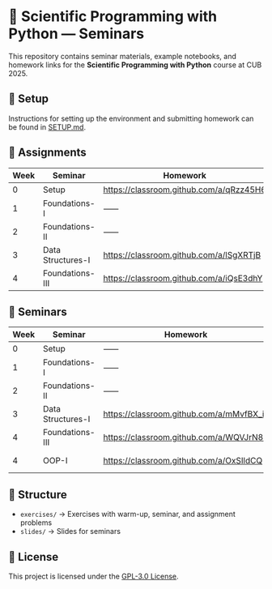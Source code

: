 # 🐍 Scientific Programming with Python — Seminars  

This repository contains seminar materials, example notebooks, and homework links for the **Scientific Programming with Python** course at CUB 2025.  

## 📖 Setup
Instructions for setting up the environment and submitting homework can be found in [SETUP.md](SETUP.md).

## 📅 Assignments
| Week | Seminar | Homework | Deadline |
|------|---------|----------|----------|
| 0    | Setup | https://classroom.github.com/a/qRzz45H6 | ⸺ |
| 1    | Foundations-I | ⸺ | ⸺ |
| 2    | Foundations-II | ⸺ | ⸺ |
| 3    | Data Structures-I | https://classroom.github.com/a/lSgXRTjB | September 23, 15:30 |
| 4    | Foundations-III | https://classroom.github.com/a/iQsE3dhY | September 30, 15:30 |

## 📅 Seminars
| Week | Seminar | Homework | Deadline |
|------|---------|----------|----------|
| 0    | Setup | ⸺ | ⸺ |
| 1    | Foundations-I | ⸺ | ⸺ |
| 2    | Foundations-II | ⸺ | ⸺ |
| 3    | Data Structures-I | https://classroom.github.com/a/mMvfBX_i | September 17, 23:59 |
| 4    | Foundations-III | https://classroom.github.com/a/WQVJrN88 | September 24, 23:59 |
| 4    | OOP-I | https://classroom.github.com/a/OxSIldCQ | October 1, 23:59 |

## 📂 Structure
- `exercises/` → Exercises with warm-up, seminar, and assignment problems
- `slides/` → Slides for seminars

## 📜 License
This project is licensed under the [GPL-3.0 License](LICENSE).
